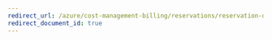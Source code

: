 ```yaml
---
redirect_url: /azure/cost-management-billing/reservations/reservation-discount-app-service-isolated-stamp
redirect_document_id: true
---
```

